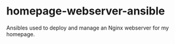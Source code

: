 # homepage-webserver-ansible
Ansibles used to deploy and manage an Nginx webserver for my homepage.
